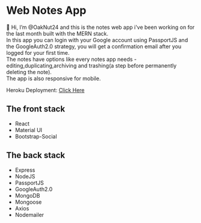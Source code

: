 # Web Notes App
👋 
Hi, I’m @OakNut24 and this is the notes web app i've been working on for the last month built with the MERN stack.</br>
In this app you can login with your Google account using PassportJS and the GoogleAuth2.0 strategy, you will get a confirmation email after you logged for your first time.</br>
The notes have options like every notes app needs - editing,duplicating,archiving and trashing(a step before permanently deleting the note).</br>
The app is also responsive for mobile.</br>



Heroku Deployment: <a href="https://intense-crag-31630.herokuapp.com/">Click Here</a>



<h2>The front stack</h2>
<ul>
  <li>React</li>
  <li>Material UI</li>
  <li>Bootstrap-Social</li>
</ul>

<h2>The back stack</h2>
<ul>
  <li>Express</li>
  <li>NodeJS</li>
  <li>PassportJS</li>  
  <li>GoogleAuth2.0</li>
  <li>MongoDB</li>
  <li>Mongoose</li>
  <li>Axios</li>
  <li>Nodemailer</li>

</ul>

